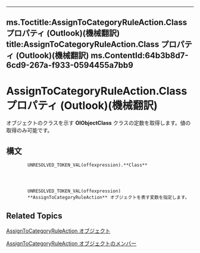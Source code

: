 

---
ms.Toctitle:AssignToCategoryRuleAction.Class プロパティ (Outlook)(機械翻訳)
title:AssignToCategoryRuleAction.Class プロパティ (Outlook)(機械翻訳)
ms.ContentId:64b3b8d7-6cd9-267a-f933-0594455a7bb9
---
# AssignToCategoryRuleAction.Class プロパティ (Outlook)(機械翻訳)




オブジェクトのクラスを示す **OlObjectClass** クラスの定数を取得します。値の取得のみ可能です。

## 構文

            UNRESOLVED_TOKEN_VAL(offexpression).**Class**




            UNRESOLVED_TOKEN_VAL(offexpression)
            **AssignToCategoryRuleAction** オブジェクトを表す変数を指定します。



## Related Topics

[AssignToCategoryRuleAction オブジェクト](402f4742-72ba-2559-4e4c-e2b8248cd7f6.md)

[AssignToCategoryRuleAction オブジェクトのメンバー](2737651a-9658-f5d2-7329-f02a8e3349f9.md)




